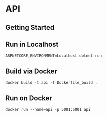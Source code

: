 # API

## Getting Started

## Run in Localhost

```ASPNETCORE_ENVIRONMENT=Localhost dotnet run```

## Build via Docker

```docker build -t api -f Dockerfile_build .```

## Run on Docker

```docker run --name=api -p 5001:5001 api```
